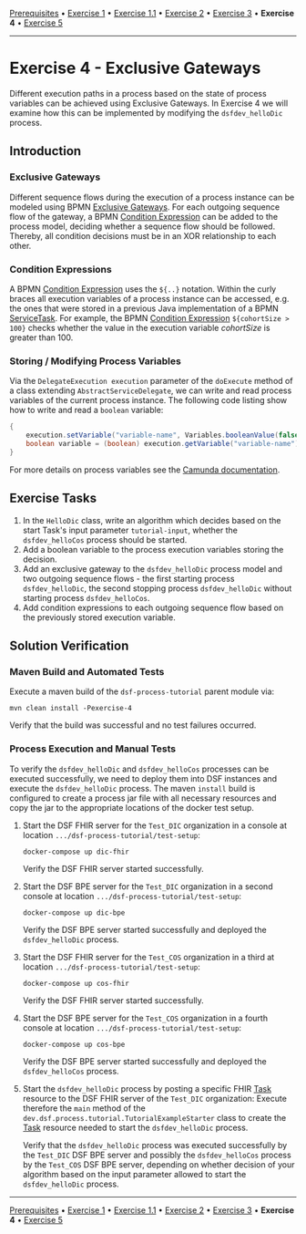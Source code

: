 [Prerequisites](prerequisites.md) • [Exercise 1](exercise-1.md) • [Exercise 1.1](exercise-1-1.md) • [Exercise 2](exercise-2.md) • [Exercise 3](exercise-3.md) • **Exercise 4** • [Exercise 5](exercise-5.md)
___

# Exercise 4 - Exclusive Gateways
Different execution paths in a process based on the state of process variables can be achieved using Exclusive Gateways. In Exercise 4 we will examine how this can be implemented by modifying the `dsfdev_helloDic` process.

## Introduction
### Exclusive Gateways
Different sequence flows during the execution of a process instance can be modeled using BPMN [Exclusive Gateways](https://docs.camunda.org/manual/7.4/reference/bpmn20/gateways/exclusive-gateway/). For each outgoing sequence flow of the gateway, a BPMN [Condition Expression](https://docs.camunda.org/manual/7.17/user-guide/process-engine/expression-language/#conditions) can be added to the process model, deciding whether a sequence flow should be followed. Thereby, all condition decisions must be in an XOR relationship to each other. 

### Condition Expressions
A BPMN [Condition Expression](https://docs.camunda.org/manual/7.17/user-guide/process-engine/expression-language/#conditions) uses the `${..}` notation. Within the curly braces all execution variables of a process instance can be accessed, e.g. the ones that were stored in a previous Java implementation of a BPMN [ServiceTask](https://docs.camunda.org/manual/7.17/reference/bpmn20/tasks/service-task/). For example, the BPMN [Condition Expression](https://docs.camunda.org/manual/7.17/user-guide/process-engine/expression-language/#conditions) `${cohortSize > 100}` checks whether the value in the execution variable *cohortSize* is greater than 100.

### Storing / Modifying Process Variables
Via the `DelegateExecution execution` parameter of the `doExecute` method of a class extending `AbstractServiceDelegate`, we can write and read process variables of the current process instance. The following code listing show how to write and read a `boolean` variable:
```java
{
	execution.setVariable("variable-name", Variables.booleanValue(false));
	boolean variable = (boolean) execution.getVariable("variable-name");
}
```

For more details on process variables see the [Camunda documentation](https://docs.camunda.org/manual/7.17/user-guide/process-engine/variables/).

## Exercise Tasks
1. In the `HelloDic` class, write an algorithm which decides based on the start Task's input parameter `tutorial-input`, whether the `dsfdev_helloCos` process should be started.
2. Add a boolean variable to the process execution variables storing the decision.
3. Add an exclusive gateway to the `dsfdev_helloDic` process model and two outgoing sequence flows - the first starting process `dsfdev_helloDic`, the second stopping process `dsfdev_helloDic` without starting process `dsfdev_helloCos`.
4. Add condition expressions to each outgoing sequence flow based on the previously stored execution variable.

## Solution Verification
### Maven Build and Automated Tests
Execute a maven build of the `dsf-process-tutorial` parent module via:

```
mvn clean install -Pexercise-4
```

Verify that the build was successful and no test failures occurred.

### Process Execution and Manual Tests
To verify the `dsfdev_helloDic` and `dsfdev_helloCos` processes can be executed successfully, we need to deploy them into DSF instances and execute the `dsfdev_helloDic` process. The maven `install` build is configured to create a process jar file with all necessary resources and copy the jar to the appropriate locations of the docker test setup.

1. Start the DSF FHIR server for the `Test_DIC` organization in a console at location `.../dsf-process-tutorial/test-setup`:
   ```
   docker-compose up dic-fhir
   ```
   Verify the DSF FHIR server started successfully.

2. Start the DSF BPE server for the `Test_DIC` organization in a second console at location `.../dsf-process-tutorial/test-setup`:
   ```
   docker-compose up dic-bpe
   ```
   Verify the DSF BPE server started successfully and deployed the `dsfdev_helloDic` process.

3. Start the DSF FHIR server for the `Test_COS` organization in a third at location `.../dsf-process-tutorial/test-setup`:
   ```
   docker-compose up cos-fhir
   ```
   Verify the DSF FHIR server started successfully.

4. Start the DSF BPE server for the `Test_COS` organization in a fourth console at location `.../dsf-process-tutorial/test-setup`:
   ```
   docker-compose up cos-bpe
   ```
   Verify the DSF BPE server started successfully and deployed the `dsfdev_helloCos` process. 

5. Start the `dsfdev_helloDic` process by posting a specific FHIR [Task](http://hl7.org/fhir/R4/task.html) resource to the DSF FHIR server of the `Test_DIC` organization:
   Execute therefore the `main` method of the `dev.dsf.process.tutorial.TutorialExampleStarter` class to create the [Task](http://hl7.org/fhir/R4/task.html) resource needed to start the `dsfdev_helloDic` process.

   Verify that the `dsfdev_helloDic` process was executed successfully by the `Test_DIC` DSF BPE server and possibly the `dsfdev_helloCos` process by the `Test_COS` DSF BPE server, depending on whether decision of your algorithm based on the input parameter allowed to start the `dsfdev_helloDic` process.

___
[Prerequisites](prerequisites.md) • [Exercise 1](exercise-1.md) • [Exercise 1.1](exercise-1-1.md) • [Exercise 2](exercise-2.md) • [Exercise 3](exercise-3.md) • **Exercise 4** • [Exercise 5](exercise-5.md)
